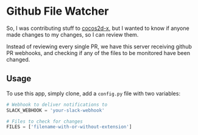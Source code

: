 # Github File Watcher

So, I was contributing stuff to [cocos2d-x](https://github.com/cocos2d/cocos2d-x), but I wanted to know if anyone made changes to my changes, so I can review them.

Instead of reviewing every single PR, we have this server receiving github PR webhooks, and checking if any of the files to be monitored have been changed.

## Usage

To use this app, simply clone, add a `config.py` file with two variables:

```python
# Webhook to deliver notifications to
SLACK_WEBHOOK = 'your-slack-webhook'

# Files to check for changes
FILES = ['filename-with-or-without-extension']
```
